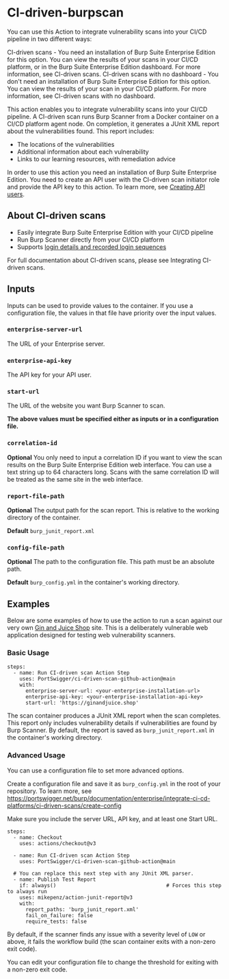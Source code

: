 # CI-driven-burpscan

You can use this Action to integrate vulnerability scans into your CI/CD pipeline in two different ways:

CI-driven scans - You need an installation of Burp Suite Enterprise Edition for this option. You can view the results of your scans in your CI/CD platform, or in the Burp Suite Enterprise Edition dashboard. For more information, see CI-driven scans.
CI-driven scans with no dashboard - You don't need an installation of Burp Suite Enterprise Edition for this option. You can view the results of your scan in your CI/CD platform. For more information, see CI-driven scans with no dashboard.

This action enables you to integrate vulnerability scans into your CI/CD pipeline. A CI-driven scan runs Burp Scanner from a Docker container on a CI/CD platform agent node.
On completion, it generates a JUnit XML report about the vulnerabilities found. This report includes:
* The locations of the vulnerabilities
* Additional information about each vulnerability
* Links to our learning resources, with remediation advice

In order to use this action you need an installation of Burp Suite Enterprise Edition. You need to create an API user with the CI-driven scan initiator role and provide the API key to this action. To learn more, see [Creating API users](https://portswigger.net/burp/documentation/enterprise/api-documentation/create-api-user.html).

## About CI-driven scans
* Easily integrate Burp Suite Enterprise Edition with your CI/CD pipeline
* Run Burp Scanner directly from your CI/CD platform
* Supports [login details and recorded login sequences](https://portswigger.net/burp/documentation/enterprise/working-with-sites/configure-logins/)

For full documentation about CI-driven scans, please see Integrating CI-driven scans.

## Inputs
Inputs can be used to provide values to the container. If you use a configuration file, the values in that file have priority over the input values.

### `enterprise-server-url`

The URL of your Enterprise server.

### `enterprise-api-key`

The API key for your API user.

### `start-url`

The URL of the website you want Burp Scanner to scan.

**The above values must be specified either as inputs or in a configuration file.**

### `correlation-id`

**Optional** You only need to input a correlation ID if you want to view the scan results on the Burp Suite Enterprise Edition web interface. You can use a text string up to 64 
characters long. Scans with the same correlation ID will be treated as the same site in the web interface.

### `report-file-path`

**Optional** The output path for the scan report. This is relative to the working directory of the container.

**Default** `burp_junit_report.xml`

### `config-file-path`

**Optional** The path to the configuration file. This path must be an absolute path.

**Default** `burp_config.yml` in the container's working directory.

## Examples

Below are some examples of how to use the action to run a scan against our very own [Gin and Juice Shop](https://ginandjuice.shop) site. This is a deliberately
vulnerable web application designed for testing web vulnerability scanners.

### Basic Usage

```
steps:
  - name: Run CI-driven scan Action Step
    uses: PortSwigger/ci-driven-scan-github-action@main
    with:
      enterprise-server-url: <your-enterprise-installation-url>
      enterprise-api-key: <your-enterprise-installation-api-key>
      start-url: 'https://ginandjuice.shop'
```

The scan container produces a JUnit XML report when the scan completes. This report only includes vulnerability details if vulnerabilities are found by 
Burp Scanner. By default, the report is saved as `burp_junit_report.xml` in the container's working directory.

### Advanced Usage

You can use a configuration file to set more advanced options.

Create a configuration file and save it as `burp_config.yml` in the root of your repository. To learn more, see https://portswigger.net/burp/documentation/enterprise/integrate-ci-cd-platforms/ci-driven-scans/create-config

Make sure you include the server URL, API key, and at least one Start URL.

```
steps:
  - name: Checkout
    uses: actions/checkout@v3

  - name: Run CI-driven scan Action Step
    uses: PortSwigger/ci-driven-scan-github-action@main

  # You can replace this next step with any JUnit XML parser.
  - name: Publish Test Report
    if: always()                                    # Forces this step to always run
    uses: mikepenz/action-junit-report@v3
    with:
      report_paths: 'burp_junit_report.xml'
      fail_on_failure: false
      require_tests: false
```

By default, if the scanner finds any issue with a severity level of `LOW` or above, it fails the workflow build (the scan container exits with a non-zero exit code).

You can edit your configuration file to change the threshold for exiting with a non-zero exit code.

